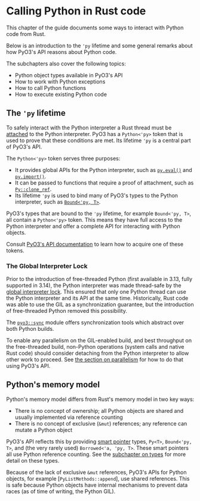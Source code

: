 # Calling Python in Rust code

This chapter of the guide documents some ways to interact with Python code from Rust.

Below is an introduction to the `'py` lifetime and some general remarks about how PyO3's API reasons about Python code.

The subchapters also cover the following topics:
 - Python object types available in PyO3's API
 - How to work with Python exceptions
 - How to call Python functions
 - How to execute existing Python code

## The `'py` lifetime

To safely interact with the Python interpreter a Rust thread must be [attached] to the Python interpreter.
PyO3 has a `Python<'py>` token that is used to prove that these conditions are met.
Its lifetime `'py` is a central part of PyO3's API.

The `Python<'py>` token serves three purposes:

* It provides global APIs for the Python interpreter, such as [`py.eval()`][eval] and [`py.import()`][import].
* It can be passed to functions that require a proof of attachment, such as [`Py::clone_ref`][clone_ref].
* Its lifetime `'py` is used to bind many of PyO3's types to the Python interpreter, such as [`Bound<'py, T>`][Bound].

PyO3's types that are bound to the `'py` lifetime, for example `Bound<'py, T>`, all contain a `Python<'py>` token. This means they have full access to the Python interpreter and offer a complete API for interacting with Python objects.

Consult [PyO3's API documentation][obtaining-py] to learn how to acquire one of these tokens.

### The Global Interpreter Lock

Prior to the introduction of free-threaded Python (first available in 3.13, fully supported in 3.14), the Python interpreter was made thread-safe by the [global interpreter lock].
This ensured that only one Python thread can use the Python interpreter and its API at the same time.
Historically, Rust code was able to use the GIL as a synchronization guarantee, but the introduction of free-threaded Python removed this possibility.

The [`pyo3::sync`] module offers synchronization tools which abstract over both Python builds.

To enable any parallelism on the GIL-enabled build, and best throughput on the free-threaded build, non-Python operations (system calls and native Rust code) should consider detaching from the Python interpreter to allow other work to proceed. See [the section on parallelism](parallelism.md) for how to do that using PyO3's API.

## Python's memory model

Python's memory model differs from Rust's memory model in two key ways:
- There is no concept of ownership; all Python objects are shared and usually implemented via reference counting
- There is no concept of exclusive (`&mut`) references; any reference can mutate a Python object

PyO3's API reflects this by providing [smart pointer][smart-pointers] types, `Py<T>`, `Bound<'py, T>`, and (the very rarely used) `Borrowed<'a, 'py, T>`. These smart pointers all use Python reference counting. See the [subchapter on types](./types.md) for more detail on these types.

Because of the lack of exclusive `&mut` references, PyO3's APIs for Python objects, for example [`PyListMethods::append`], use shared references. This is safe because Python objects have internal mechanisms to prevent data races (as of time of writing, the Python GIL).

[attached]: https://docs.python.org/3.14/glossary.html#term-attached-thread-state
[global interpreter lock]: https://docs.python.org/3/c-api/init.html#thread-state-and-the-global-interpreter-lock
[smart-pointers]: https://doc.rust-lang.org/book/ch15-00-smart-pointers.html
[obtaining-py]: {{#PYO3_DOCS_URL}}/pyo3/marker/struct.Python.html#obtaining-a-python-token
[`pyo3::sync`]: {{#PYO3_DOCS_URL}}/pyo3/sync/index.html
[eval]: {{#PYO3_DOCS_URL}}/pyo3/marker/struct.Python.html#method.eval
[import]: {{#PYO3_DOCS_URL}}/pyo3/marker/struct.Python.html#method.import
[clone_ref]: {{#PYO3_DOCS_URL}}/pyo3/prelude/struct.Py.html#method.clone_ref
[Bound]: {{#PYO3_DOCS_URL}}/pyo3/struct.Bound.html
